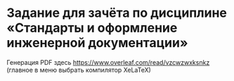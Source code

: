 # Задание для зачёта по дисциплине «Стандарты и оформление инженерной документации»

Генерация PDF здесь https://www.overleaf.com/read/vzcwzwxksnkz (главное в меню выбрать компилятор XeLaTeX)
